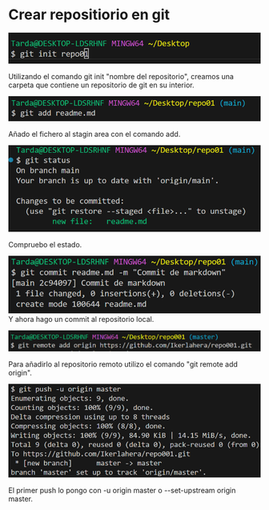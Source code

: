 # Crear repositiorio en git
![alt text](image.png)

Utilizando el comando git init "nombre del repositorio", creamos una carpeta que contiene un repositorio de git en su interior.

![alt text](image-1.png)

Añado el fichero al stagin area con el comando add.

![alt text](image-2.png)

Compruebo el estado.

![alt text](image-3.png) 
Y ahora hago un commit al repositorio local.


![alt text](image-4.png)

Para añadirlo al repositorio remoto utilizo el comando "git remote add origin".

![alt text](image-5.png)

El primer push lo pongo con -u origin master o --set-upstream origin master.

